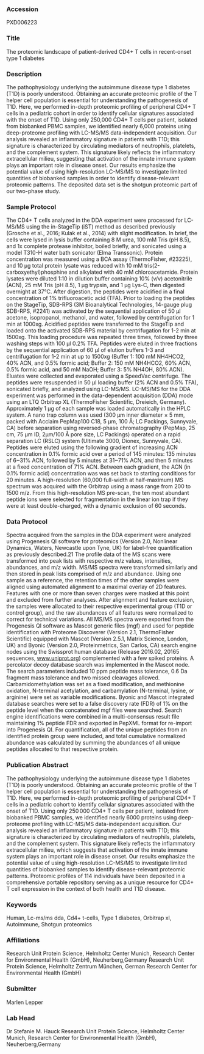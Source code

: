 ### Accession
PXD006223

### Title
The proteomic landscape of patient-derived CD4+ T cells in recent-onset type 1 diabetes

### Description
The pathophysiology underlying the autoimmune disease type 1 diabetes (T1D) is poorly understood. Obtaining an accurate proteomic profile of the T helper cell population is essential for understanding the pathogenesis of T1D. Here, we performed in-depth proteomic profiling of peripheral CD4+ T cells in a pediatric cohort in order to identify cellular signatures associated with the onset of T1D. Using only 250,000 CD4+ T cells per patient, isolated from biobanked PBMC samples, we identified nearly 6,000 proteins using deep-proteome profiling with LC-MS/MS data-independent acquisition. Our analysis revealed an inflammatory signature in patients with T1D; this signature is characterized by circulating mediators of neutrophils, platelets, and the complement system. This signature likely reflects the inflammatory extracellular milieu, suggesting that activation of the innate immune system plays an important role in disease onset. Our results emphasize the potential value of using high-resolution LC-MS/MS to investigate limited quantities of biobanked samples in order to identify disease-relevant proteomic patterns. The deposited data set is the shotgun proteomic part of our two-phase study.

### Sample Protocol
The CD4+ T cells analyzed in the DDA experiment were processed for LC-MS/MS using the in-StageTip (iST) method as described previously (Grosche et al., 2016; Kulak et al., 2014) with slight modification. In brief, the cells were lysed in lysis buffer containing 8 M urea, 100 mM Tris (pH 8.5), and 1x complete protease inhibitor, boiled briefly, and sonicated using a model T310-H water bath sonicator (Elma Transsonic). Protein concentration was measured using a BCA assay (ThermoFisher, #23225), and 10 µg total protein lysate was reduced with 10 mM tris(2-carboxyethyl)phosphine and alkylated with 40 mM chloroacetamide. Protein lysates were diluted 1:10 in dilution buffer containing 10% (v/v) acetonitrile (ACN), 25 mM Tris (pH 8.5), 1 µg trypsin, and 1 µg Lys-C, then digested overnight at 37°C. After digestion, the peptides were acidified in a final concentration of 1% trifluoroacetic acid (TFA). Prior to loading the peptides on the StageTip, SDB-RPS (3M Bioanalytical Technologies, 14-gauge plug SDB-RPS, #2241) was activated by the sequential application of 50 µl acetone, isopropanol, methanol, and water, followed by centrifugation for 1 min at 1000xg. Acidified peptides were transferred to the StageTip and loaded onto the activated SDB-RPS material by centrifugation for 1-2 min at 1500xg. This loading procedure was repeated three times, followed by three washing steps with 100 µl 0.2% TFA. Peptides were eluted in three fractions by the sequential application of 60 µl of elution buffers 1-3 and centrifugation for 1-2 min at up to 1500xg (Buffer 1: 100 mM NH4HCO2, 40% ACN, and 0.5% formic acid; Buffer 2: 150 mM NH4HCO2, 60% ACN, 0.5% formic acid, and 50 mM NaOH; Buffer 3: 5% NH4OH, 80% ACN). Eluates were collected and evaporated using a SpeedVac centrifuge. The peptides were resuspended in 50 µl loading buffer (2% ACN and 0.5% TFA), sonicated briefly, and analyzed using LC-MS/MS. LC-MS/MS for the DDA experiment was performed in the data-dependent acquisition (DDA) mode using an LTQ Orbitrap XL (ThermoFisher Scientific, Dreieich, Germany). Approximately 1 μg of each sample was loaded automatically in the HPLC system. A nano trap column was used (300 μm inner diameter × 5 mm, packed with Acclaim PepMap100 C18, 5 μm, 100 Å; LC Packings, Sunnyvale, CA) before separation using reversed-phase chromatography (PepMap, 25 cm, 75 µm ID, 2µm/100 Å pore size, LC Packings) operated on a rapid separation LC (RSLC) system (Ultimate 3000, Dionex, Sunnyvale, CA). Peptides were eluted using the following gradient of increasing ACN concentration in 0.1% formic acid over a period of 145 minutes: 135 minutes of 6‒31% ACN, followed by 5 minutes at 31‒71% ACN, and then 5 minutes at a fixed concentration of 71% ACN. Between each gradient, the ACN (in 0.1% formic acid) concentration was was set back to starting conditions for 20 minutes. A high-resolution (60,000 full-width at half-maximum) MS spectrum was acquired with the Orbitrap using a mass range from 200 to 1500 m/z. From this high-resolution MS pre-scan, the ten most abundant peptide ions were selected for fragmentation in the linear ion trap if they were at least double-charged, with a dynamic exclusion of 60 seconds.

### Data Protocol
Spectra acquired from the samples in the DDA experiment were analyzed using Progenesis QI software for proteomics (Version 2.0, Nonlinear Dynamics, Waters, Newcastle upon Tyne, UK) for label-free quantification as previously described.21 The profile data of the MS scans were transformed into peak lists with respective m/z values, intensities, abundances, and m/z width. MS/MS spectra were transformed similarly and then stored in peak lists comprised of m/z and abundance. Using one sample as a reference, the retention times of the other samples were aligned using automated alignment to a maximal overlay of 2D features. Features with one or more than seven charges were masked at this point and excluded from further analyses. After alignment and feature exclusion, the samples were allocated to their respective experimental group (T1D or control group), and the raw abundances of all features were normalized to correct for technical variations. All MS/MS spectra were exported from the Progenesis QI software as Mascot generic files (mgf) and used for peptide identification with Proteome Discoverer (Version 2.1, ThermoFisher Scientific) equipped with Mascot (Version 2.5.1, Matrix Science, London, UK) and Byonic (Version 2.0, Proteinmetrics, San Carlos, CA) search engine nodes using the Swissprot human database (Release 2016.02, 20165 sequences, www.uniprot.org) complemented with a few spiked proteins. A percolator decoy database search was implemented in the Mascot node. The search parameters included 10 ppm peptide mass tolerance, 0.6 Da fragment mass tolerance and two missed cleavages allowed. Carbamidomethylation was set as a fixed modification, and methionine oxidation, N-terminal acetylation, and carbamylation (N-terminal, lysine, or arginine) were set as variable modifications. Byonic and Mascot integrated database searches were set to a false discovery rate (FDR) of 1% on the peptide level when the concatenated mgf files were searched. Search engine identifications were combined in a multi-consensus result file maintaining 1% peptide FDR and exported in PepXML format for re-import into Progenesis QI. For quantification, all of the unique peptides from an identified protein group were included, and total cumulative normalized abundance was calculated by summing the abundances of all unique peptides allocated to that respective protein.

### Publication Abstract
The pathophysiology underlying the autoimmune disease type 1 diabetes (T1D) is poorly understood. Obtaining an accurate proteomic profile of the T helper cell population is essential for understanding the pathogenesis of T1D. Here, we performed in-depth proteomic profiling of peripheral CD4+ T cells in a pediatric cohort to identify cellular signatures associated with the onset of T1D. Using only 250&#x202f;000 CD4+ T cells per patient, isolated from biobanked PBMC samples, we identified nearly 6000 proteins using deep-proteome profiling with LC-MS/MS data-independent acquisition. Our analysis revealed an inflammatory signature in patients with T1D; this signature is characterized by circulating mediators of neutrophils, platelets, and the complement system. This signature likely reflects the inflammatory extracellular milieu, which suggests that activation of the innate immune system plays an important role in disease onset. Our results emphasize the potential value of using high-resolution LC-MS/MS to investigate limited quantities of biobanked samples to identify disease-relevant proteomic patterns. Proteomic profiles of 114 individuals have been deposited in a comprehensive portable repository serving as a unique resource for CD4+ T cell expression in the context of both health and T1D disease.

### Keywords
Human, Lc-ms/ms dda, Cd4+ t-cells, Type 1 diabetes, Orbitrap xl, Autoimmune, Shotgun proteomics

### Affiliations
Research Unit Protein Science, Helmholtz Center Munich, Research Center for Environmental Health (GmbH), Neuherberg,Germany
Research Unit Protein Science, Helmholtz Zentrum München, German Research Center for Environmental Health (GmbH)

### Submitter
Marlen Lepper

### Lab Head
Dr Stefanie M. Hauck
Research Unit Protein Science, Helmholtz Center Munich, Research Center for Environmental Health (GmbH), Neuherberg,Germany



